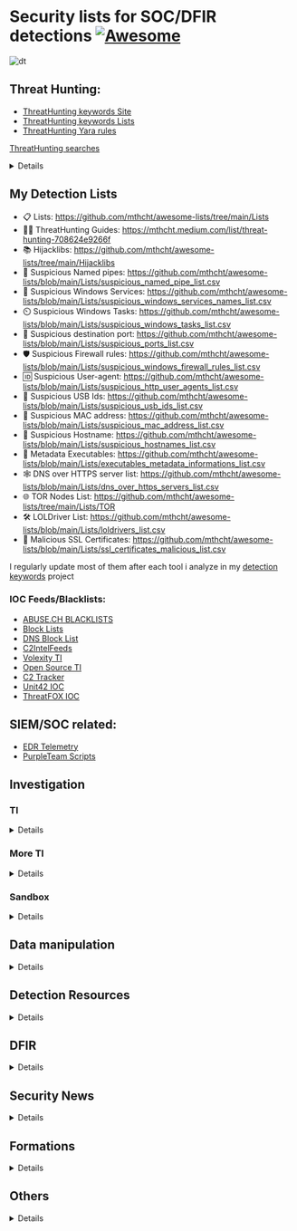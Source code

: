 # Security lists for SOC/DFIR detections [![Awesome](https://awesome.re/badge.svg)](https://awesome.re)
![dt](https://github.com/mthcht/awesome-lists/assets/75267080/059432aa-cfe9-46d1-a611-fbb225bce66e)



## Threat Hunting:
- [ThreatHunting keywords Site](https://mthcht.github.io/ThreatHunting-Keywords/)
- [ThreatHunting keywords Lists](https://github.com/mthcht/ThreatHunting-Keywords)
- [ThreatHunting Yara rules](https://github.com/mthcht/ThreatHunting-Keywords-yara-rules)

[ThreatHunting searches](https://github.com/mthcht/Purpleteam/tree/main/Detection/Threat%20Hunting/generic)
<details>
  
  - [Windows Services Searches](https://detect.fyi/threat-hunting-suspicious-windows-service-names-2f0dceea204c)
  - [User-Agents Searches](https://mthcht.medium.com/threat-hunting-suspicious-user-agents-3dd764470bd0)
  - [DNS Over HTTPS Searches](https://mthcht.medium.com/detecting-dns-over-https-30fddb55ac78)
  - [Suspicious TLDs Searches](https://mthcht.medium.com/threat-hunting-suspicious-tlds-a742c2adbf58)
  - [HijackLibs Searches](https://mthcht.medium.com/detect-dll-hijacking-techniques-from-hijacklibs-with-splunk-c760d2e0656f)
  - [Phishing & DNSTWIST Searches](https://detect.fyi/detecting-phishing-attempts-with-dnstwist-37c426b3bbb8)
  - [Browsers extensions Searches](https://mthcht.medium.com/detecting-browser-extensions-installations-e0ac2b45c46b)
  - [C2 hiding in plain sigh](https://mthcht.medium.com/c2-hiding-in-plain-sight-7a83963b9344)
  - [HTML Smuggling artifacts](https://mthcht.medium.com/detecting-html-smuggling-phishing-attempts-15af824e60e4)
  - [PSEXEC & similar tools Searches](https://mthcht.medium.com/detecting-psexec-and-similar-tools-c812bf3dca6c)
  - [Time Slipping detection](https://mthcht.medium.com/event-log-manipulations-1-time-slipping-55bf95631c40)
</details>

## My Detection Lists 
- 📋 Lists: https://github.com/mthcht/awesome-lists/tree/main/Lists
- 🕵️‍♂️ ThreatHunting Guides: https://mthcht.medium.com/list/threat-hunting-708624e9266f
- 📚 Hijacklibs: https://github.com/mthcht/awesome-lists/tree/main/Hijacklibs
- 🚰 Suspicious Named pipes: https://github.com/mthcht/awesome-lists/blob/main/Lists/suspicious_named_pipe_list.csv
- 🔧 Suspicious Windows Services: https://github.com/mthcht/awesome-lists/blob/main/Lists/suspicious_windows_services_names_list.csv
- ⏲️ Suspicious Windows Tasks: https://github.com/mthcht/awesome-lists/blob/main/Lists/suspicious_windows_tasks_list.csv
- 🚪 Suspicious destination port: https://github.com/mthcht/awesome-lists/blob/main/Lists/suspicious_ports_list.csv
- 🛡️ Suspicious Firewall rules: https://github.com/mthcht/awesome-lists/blob/main/Lists/suspicious_windows_firewall_rules_list.csv
- 🆔 Suspicious User-agent: https://github.com/mthcht/awesome-lists/blob/main/Lists/suspicious_http_user_agents_list.csv
- 📇 Suspicious USB Ids: https://github.com/mthcht/awesome-lists/blob/main/Lists/suspicious_usb_ids_list.csv
- 🔢 Suspicious MAC address: https://github.com/mthcht/awesome-lists/blob/main/Lists/suspicious_mac_address_list.csv
- 📛 Suspicious Hostname: https://github.com/mthcht/awesome-lists/blob/main/Lists/suspicious_hostnames_list.csv
- 🧮 Metadata Executables: https://github.com/mthcht/awesome-lists/blob/main/Lists/executables_metadata_informations_list.csv
- 🕸️ DNS over HTTPS server list: https://github.com/mthcht/awesome-lists/blob/main/Lists/dns_over_https_servers_list.csv
- 🌐 TOR Nodes List: https://github.com/mthcht/awesome-lists/tree/main/Lists/TOR
- 🛠️ LOLDriver List: https://github.com/mthcht/awesome-lists/blob/main/Lists/loldrivers_list.csv
- 📜 Malicious SSL Certificates: https://github.com/mthcht/awesome-lists/blob/main/Lists/ssl_certificates_malicious_list.csv

I regularly update most of them after each tool i analyze in my [detection keywords](https://github.com/mthcht/ThreatHunting-Keywords) project 

### IOC Feeds/Blacklists:
- [ABUSE.CH BLACKLISTS](https://sslbl.abuse.ch/blacklist/)
- [Block Lists](https://github.com/blocklistproject/Lists)
- [DNS Block List](https://github.com/hagezi/dns-blocklists)
- [C2IntelFeeds](https://github.com/drb-ra/C2IntelFeeds)
- [Volexity TI](https://github.com/volexity/threat-intel)
- [Open Source TI](https://github.com/Bert-JanP/Open-Source-Threat-Intel-Feeds)
- [C2 Tracker](https://github.com/montysecurity/C2-Tracker)
- [Unit42 IOC](https://github.com/mthcht/iocs)
- [ThreatFOX IOC](https://threatfox.abuse.ch/export/)

## SIEM/SOC related:
- [EDR Telemetry](https://github.com/tsale/EDR-Telemetry)
- [PurpleTeam Scripts](https://github.com/mthcht/Purpleteam)

##  Investigation

### TI

<details>
  
  - [Virustotal](https://www.virustotal.com/#/home/search)
  - [SpamHaus](https://check.spamhaus.org/)
  - [AbuseIPDB](https://www.abuseipdb.com/)
  - [Malwarebazaar](https://bazaar.abuse.ch/)
  - [emailrep](https://emailrep.io/)
  - [shodan](https://www.shodan.io/)
  - [Onyphe](https://www.onyphe.io/)
  - [Censys](https://search.censys.io/)
  - [threatminer](https://www.threatminer.org/)
  - [urlscan](https://urlscan.io/)
  - [Apptotal (apps and extensions analysis)](https://apptotal.io/)
  - [urlquery](http://urlquery.net/)
  - [cloudfare scanner](https://radar.cloudflare.com/)
  - [urlvoid](https://www.urlvoid.com)
  - [checkphish](https://checkphish.bolster.ai/)
  - [ipvoid](https://www.ipvoid.com/)
  - [mxtoolbox](https://mxtoolbox.com/NetworkTools.aspx)
  - [Microsoft TI](https://ti.defender.microsoft.com/)
  - [pulsedive](https://pulsedive.com/)
  - [threatbook](https://threatbook.io/)
  - [McAfee Threat Intelligence Exchange](https://www.mcafee.com/enterprise/en-us/products/threat-intelligence-exchange.html)
  - [Kaspersky Security Network](https://www.kaspersky.com/security-network)
  - [Microsoft Security Intelligence Report](https://www.microsoft.com/en-us/wdsi/intelligence-report)
  - [IBM X-Force Exchange](https://exchange.xforce.ibmcloud.com/) 
  - [AlienVault OTX](https://otx.alienvault.com/)
  - [greynoise](https://viz.greynoise.io/)

</details>

### More TI

<details>
  
  - [echotrail](https://www.echotrail.io/)
  - [redhuntlabs](https://redhuntlabs.com/online-ide-search)
  - [whois domaintools](https://whois.domaintools.com/)
  - [ASN check bgp.he](/bgp.he.net/)
  - [viewdns](http://viewdns.info/)
  - [OUI mac address lookup](https://www.wireshark.org/tools/oui-lookup.html)
  - [xcyclopedia](https://strontic.github.io/xcyclopedia/)
  - [abuse.ch](https://abuse.ch/#platforms)
  - [malware-traffic-analysis](https://www.malware-traffic-analysis.net/index.html)
  - [waybackmachine](http://web.archive.org/)
  - [dnshistory](https://dnshistory.org/)
  - [asnlookup](https://asnlookup.com/)
  - [fofa.info](https://fofa.info/)

</details>


### Sandbox

<details>
  
- [Sandbox HA](https://www.hybrid-analysis.com/)
- [Sandbox Anyrun](https://any.run/)
- [triage](https://tria.ge/reports/public)
- [capesandbox](https://www.capesandbox.com/)
- [joesandbox](https://www.joesandbox.com/analysispaged/0)
- 
</details>


## Data manipulation

<details>
  
- [jsoncrack](https://jsoncrack.com/editor)
- [cyberchef](https://cyberchef.org/)
- [Hash calculator](https://md5calc.com/hash)
- [regex101](https://regex101.com/)
- [CyberChef](https://gchq.github.io/CyberChef/)
- [Javascript Deobfuscator](https://deobfuscate.relative.im/)
- [JSONViewer](https://jsonviewer.stack.hu/)
- [TextMechanic](https://textmechanic.com/)
- [UrlEncode.org](https://www.urlencoder.org/)
- [TextFixer](https://www.textfixer.com/)
- [RegExr](https://regexr.com/)
- [TextUtils](https://textutils.com/)
- [TextCompactor](https://textcompactor.com/)
- [Pretty Diff](https://prettydiff.com/)
- [XML Tree](http://www.xmltree.com/)
- [Online XML Formatter and Beautifier](https://www.freeformatter.com/xml-formatter.html)
- [XML Escape Tool](https://www.freeformatter.com/xml-escape.html)
- [DiffChecker](https://www.diffchecker.com/)
- [CSVJSON](https://www.csvjson.com/)
- [HTML Formatter](https://htmlformatter.com/)
- [Text Tool](https://texttools.netlify.app/)
- [String Manipulation Tool](https://string-functions.com/)
- [unshorten it](https://www.unshorten.it)
- [urlunscrambler](https://www.urlunscrambler.com/)
- [longurl](https://www.longurl.org/)
- [Message Header](https://mha.azurewebsites.net/pages/mha.html)
- [MXToolbox EmailHeaders](https://mxtoolbox.com/EmailHeaders.aspx)
- [Email Header Analyzer](https://emailheaders.verification-check.com/)
- [Email Header Analysis](https://www.email-format.com/header-analysis/)
- [Gitlab dashboard from Excel](https://thisdavej.com/copy-table-in-excel-and-paste-as-a-markdown-table/)
- [OPENAI](https://openai.com/playground)
- [uncoder](https://uncoder.io/)

</details>


## Detection Resources

<details>
  
- [MITRE techniques](https://attack.mitre.org/techniques/enterprise/)
- [MITRE Updates](https://attack.mitre.org/resources/updates/)
- [MITRE D3fend](https://d3fend.mitre.org/)
- [MITRE Navigator](https://mitre-attack.github.io/attack-navigator/)
- [MITRE Datasources](https://attack.mitre.org/datasources/)
- [GTFOBIN](https://github.com/mthcht/GTFOBins.github.io)
- [LOLBAS](https://github.com/mthcht/LOLBAS)
- [LOTS](https://lots-project.com/)
- [loldrivers](https://www.loldrivers.io/)
- [WTFBIN](https://wtfbins.wtf/)
- [Sigma](https://github.com/mthcht/sigma/tree/master/rules)
- [Splunk Rules](https://research.splunk.com/detections/)
- [Elastic Rules](https://github.com/elastic/detection-rules)
- [DFIR-Report Sigma-Rules](https://github.com/The-DFIR-Report/Sigma-Rules)
- [JoeSecurity Sigma-Rules](https://github.com/joesecurity/sigma-rules/tree/master/rules)
- [mdecrevoisier Sigma-Rules](https://github.com/mdecrevoisier/SIGMA-detection-rules)
- [P4T12ICK Sigma-Rules](https://github.com/P4T12ICK/Sigma-Rule-Repository)
- [tsale Sigma-Rules](https://github.com/tsale/Sigma_rules)
- [list of detections resources](https://github.com/jatrost/awesome-detection-rules)
- [detection engineering resources](https://github.com/infosecB/awesome-detection-engineering)

</details>


## DFIR

<details>

  - [EricZimmerman Tools](https://ericzimmerman.github.io/#!index.md)
  - [dfir-orc](https://github.com/dfir-orc)
  - [dfir-orc-config](https://github.com/DFIR-ORC/dfir-orc-config)
  - [Splunk4DFIR](https://github.com/mf1d3l/Splunk4DFIR)
  - [dfiq](https://github.com/google/dfiq)
  - [PSBits](https://github.com/gtworek/PSBits)
  - [Yara TH](https://github.com/mthcht/ThreatHunting-Keywords-yara-rules) + [TH](https://github.com/mthcht/ThreatHunting-Keywords)
  - [Hayabusa](https://github.com/Yamato-Security/hayabusa)
  - [chainsaw](https://github.com/WithSecureLabs/chainsaw)
  - [regripper](https://github.com/warewolf/regripper)
  - [RdpCacheStitcher](https://github.com/BSI-Bund/RdpCacheStitcher)
  - [ripgrep](https://github.com/BurntSushi/ripgrep)
  - [Kape](https://www.kroll.com/en/insights/publications/cyber/kroll-artifact-parser-extractor-kape)
  - [Kape Files](https://github.com/EricZimmerman/KapeFiles)
  - [More Kape ressources](https://github.com/AndrewRathbun/Awesome-KAPE)
  - [VolatileDataCollector](https://github.com/gtworek/VolatileDataCollector)
  - [Velociraptor](https://github.com/Velocidex/velociraptor)
  - [MemDump](https://nircmd.nirsoft.net/memdump.html)
  - [MemProcFS](https://github.com/ufrisk/MemProcFS)
  - [avml](https://github.com/microsoft/avml)
  - [Lime](https://github.com/504ensicsLabs/LiME)
  - [WinPmem](https://github.com/Velocidex/WinPmem)
  - [Volatility](https://github.com/volatilityfoundation/volatility3/)
  - [Windows artifacts](https://github.com/Psmths/windows-forensic-artifacts)

</details>

## Security News

<details>
  
- [Twitter](https://twitter.com/home)
- [CERT-FR](https://www.cert.ssi.gouv.fr/)
- [CERT FR Alerts](https://www.cert.ssi.gouv.fr/alerte/)
- [CERT FR Avis](https://www.cert.ssi.gouv.fr/avis/)
- [NIST CVEs](https://nvd.nist.gov/vuln/search/results?isCpeNameSearch=false&results_type=overview&form_type=Basic&search_type=all&startIndex=0)
- [JPCERT](https://www.jpcert.or.jp/english/)
- [CISA news](https://www.cisa.gov/news-events/news)
- [thedfirreport Feed](https://thedfirreport.com/feed/)
- [Splunk Research Blog](https://www.splunk.com/en_us/blog/author/secmrkt-research.html)
- [Unit42 Feed](http://feeds.feedburner.com/Unit42)
- [DFIR weekly sumary - thisweekin4n6](https://thisweekin4n6.wordpress.com/feed/)
- [akamai Feed](http://blogs.akamai.com/atom.xml)
- [Elastic Blog](https://www.elastic.co/security-labs)
- [Checkpoint research Feed](https://research.checkpoint.com/feed)
- [Cisco Talos Feed](http://vrt-sourcefire.blogspot.com/feeds/posts/default)
- [Crowdstrike Feed](http://blog.crowdstrike.com/feed)
- [Hexacorn Blog](http://www.hexacorn.com/blog/feed/)
- [simone kraus Blog](https://medium.com/@simone.kraus)
- [Michael Haag Blog](https://haggis-m.medium.com/)
- [EricaZelic Blog](https://ericazelic.medium.com/)
- [Adam Chester Blog Feed](https://blog.xpnsec.com/rss.xml)
- [Mauricio Velazco Blog](https://medium.com/@mvelazco)
- [Clément Notin Feed](https://clement.notin.org/feed.xml)
- [tenable Blog](https://medium.com/tenable-techblog)
- [horizon3 Feed](https://www.horizon3.ai/feed/)
- [Incidents reports Feed](https://fetchrss.com/rss/65b0eb775582bd1c19083c4365b0fdb664898a0daa63bef4.xml)
- [NCC Group Research Feed](https://research.nccgroup.com/feed/)
- [SpecterOps Feed](https://posts.specterops.io/feed)
- [Redcanary Feed](https://www.redcanary.co/feed/)
- [Sophos Research Feed](https://news.sophos.com/en-us/category/threat-research/feed/)
- [virusbulletin](https://www.virusbulletin.com/virusbulletin/)
- [Offensive Research - DSAS by INJECT](https://blog.injectexp.dev/)
- [HackerNews Feed](https://feeds.feedburner.com/TheHackersNews)
- [Bleepingcomputer Feed](https://www.bleepingcomputer.com/feed/)
- [detect.fyi](https://detect.fyi/)
</details>

## Formations

<details>

### DFIR
  - @inversecos - APT Emulation Labs: [xintra](https://www.xintra.org/labs)
  - 13cubed - Investigating Windows Endpoints: [13cubed.com](https://training.13cubed.com/investigating-windows-endpoints)
  - @0gtweet - Forensic course: [Mastering Windows Forensics](https://grzegorz-tworek-s-school.teachable.com/)
  - SANS: [SANS508](https://www.sans.org/cyber-security-courses/advanced-incident-response-threat-hunting-training/)
  - Defensive-security: [Linux-live-forensics](https://edu.defensive-security.com/linux-attack-live-forensics-at-scale)
  - @TheDFIRReport : LABs with logs from the existing reports [dfir-labs](https://the-dfir-report-store.myshopify.com/collections/dfir-labs) 
</details>
 
## Others

<details>
  
- [Crontab check](https://crontab.guru/every-2-minutes)
- [Subnet Calculator](https://mxtoolbox.com/subnetcalculator.aspx)
- [chmod calculator](https://chmod-calculator.com/)
- [Epoch time converter](https://www.epochconverter.com/)
- [cyberchef](https://cyberchef.org/)

</details>

